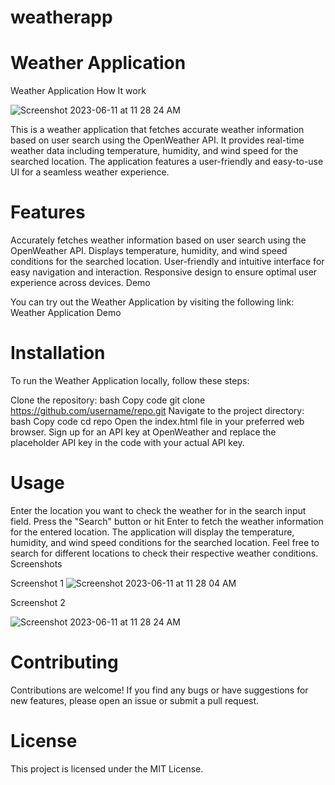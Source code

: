 # weatherapp
# Weather Application

Weather Application How It work 

![Screenshot 2023-06-11 at 11 28 24 AM](https://github.com/Mukesh39/weatherapp/assets/102470215/c2cf8769-68fb-45e7-b060-99994a292dc2)




This is a weather application that fetches accurate weather information based on user search using the OpenWeather API. It provides real-time weather data including temperature, humidity, and wind speed for the searched location. The application features a user-friendly and easy-to-use UI for a seamless weather experience.

# Features

Accurately fetches weather information based on user search using the OpenWeather API.
Displays temperature, humidity, and wind speed conditions for the searched location.
User-friendly and intuitive interface for easy navigation and interaction.
Responsive design to ensure optimal user experience across devices.
Demo

You can try out the Weather Application by visiting the following link: Weather Application Demo

# Installation

To run the Weather Application locally, follow these steps:

Clone the repository:
bash
Copy code
git clone https://github.com/username/repo.git
Navigate to the project directory:
bash
Copy code
cd repo
Open the index.html file in your preferred web browser.
Sign up for an API key at OpenWeather and replace the placeholder API key in the code with your actual API key.

# Usage

Enter the location you want to check the weather for in the search input field.
Press the "Search" button or hit Enter to fetch the weather information for the entered location.
The application will display the temperature, humidity, and wind speed conditions for the searched location.
Feel free to search for different locations to check their respective weather conditions.
Screenshots

Screenshot 1
![Screenshot 2023-06-11 at 11 28 04 AM](https://github.com/Mukesh39/weatherapp/assets/102470215/3d568321-8c06-4fb4-a103-e3fa0df55736)



Screenshot 2

![Screenshot 2023-06-11 at 11 28 24 AM](https://github.com/Mukesh39/weatherapp/assets/102470215/a217fbc6-8cbf-4a69-82cf-1f8321372366)



# Contributing

Contributions are welcome! If you find any bugs or have suggestions for new features, please open an issue or submit a pull request.

# License

This project is licensed under the MIT License.
